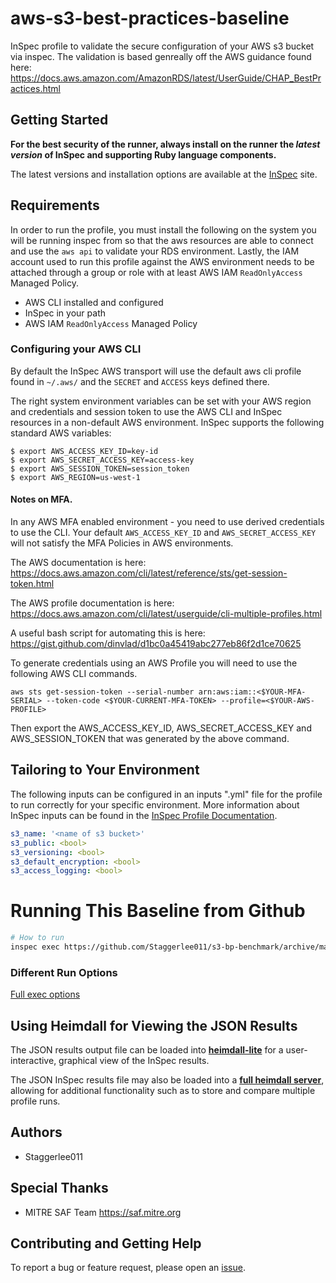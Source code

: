 # aws-s3-best-practices-baseline

InSpec profile to validate the secure configuration of your AWS s3 bucket via inspec. The validation is based genreally off the AWS guidance found here: [<https://docs.aws.amazon.com/AmazonRDS/latest/UserGuide/CHAP_BestPractices.html>](https://docs.aws.amazon.com/AmazonS3/latest/userguide/security-best-practices.html)

## Getting Started

__For the best security of the runner, always install on the runner the _latest version_ of InSpec and supporting Ruby language components.__

The latest versions and installation options are available at the [InSpec](http://inspec.io/) site.  

## Requirements

In order to run the profile, you must install the following on the system you will be running inspec from so that the aws resources are able to connect and use the `aws api` to validate your RDS environment. Lastly, the IAM account used to run this profile against the AWS environment needs to be attached through a group or role with at least AWS IAM `ReadOnlyAccess` Managed Policy.

- AWS CLI installed and configured
- InSpec in your path
- AWS IAM `ReadOnlyAccess` Managed Policy  

### Configuring your AWS CLI

By default the InSpec AWS transport will use the default aws cli profile found in `~/.aws/` and the `SECRET` and `ACCESS` keys defined there.

The right system environment variables can be set with your AWS region and credentials and session token to use the AWS CLI and InSpec resources in a non-default AWS environment. InSpec supports the following standard AWS variables:

```shell
$ export AWS_ACCESS_KEY_ID=key-id
$ export AWS_SECRET_ACCESS_KEY=access-key
$ export AWS_SESSION_TOKEN=session_token
$ export AWS_REGION=us-west-1
```

#### Notes on MFA.

In any AWS MFA enabled environment - you need to use derived credentials to use the CLI. Your default `AWS_ACCESS_KEY_ID` and `AWS_SECRET_ACCESS_KEY` will not satisfy the MFA Policies in AWS environments.

The AWS documentation is here: <https://docs.aws.amazon.com/cli/latest/reference/sts/get-session-token.html>  

The AWS profile documentation is here: <https://docs.aws.amazon.com/cli/latest/userguide/cli-multiple-profiles.html>  

A useful bash script for automating this is here: <https://gist.github.com/dinvlad/d1bc0a45419abc277eb86f2d1ce70625>  

To generate credentials using an AWS Profile you will need to use the following AWS CLI commands.  

```shell
aws sts get-session-token --serial-number arn:aws:iam::<$YOUR-MFA-SERIAL> --token-code <$YOUR-CURRENT-MFA-TOKEN> --profile=<$YOUR-AWS-PROFILE>
```

Then export the AWS_ACCESS_KEY_ID, AWS_SECRET_ACCESS_KEY and AWS_SESSION_TOKEN that was generated by the above command.  

## Tailoring to Your Environment  

The following inputs can be configured in an inputs ".yml" file for the profile to run correctly for your specific environment. More information about InSpec inputs can be found in the [InSpec Profile Documentation](https://www.inspec.io/docs/reference/profiles/).

```yaml
s3_name: '<name of s3 bucket>'
s3_public: <bool>
s3_versioning: <bool>
s3_default_encryption: <bool>
s3_access_logging: <bool>
```

# Running This Baseline from Github

``` bash
# How to run
inspec exec https://github.com/Staggerlee011/s3-bp-benchmark/archive/master.tar.gz --t aws://<region>/<aws_credential_profile> --input-file=<inputs.yml> --reporter=cli json:s3-output.json
```  

### Different Run Options

  [Full exec options](https://docs.chef.io/inspec/cli/#options-3)  
  
## Using Heimdall for Viewing the JSON Results

The JSON results output file can be loaded into __[heimdall-lite](https://heimdall-lite.mitre.org/)__ for a user-interactive, graphical view of the InSpec results.

The JSON InSpec results file may also be loaded into a __[full heimdall server](https://github.com/mitre/heimdall)__, allowing for additional functionality such as to store and compare multiple profile runs.

## Authors

* Staggerlee011


## Special Thanks

* MITRE SAF Team <https://saf.mitre.org>

## Contributing and Getting Help

To report a bug or feature request, please open an [issue](https://github.com/Staggerlee011/s3-bp-benchmark/issues/new).